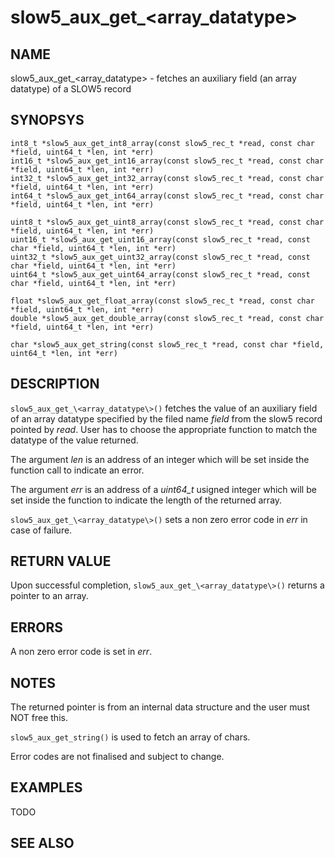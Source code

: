 # slow5_aux_get_\<array_datatype\>

## NAME

slow5_aux_get_\<array_datatype\> - fetches an auxiliary field (an array datatype) of a SLOW5 record

## SYNOPSYS

```
int8_t *slow5_aux_get_int8_array(const slow5_rec_t *read, const char *field, uint64_t *len, int *err)
int16_t *slow5_aux_get_int16_array(const slow5_rec_t *read, const char *field, uint64_t *len, int *err)
int32_t *slow5_aux_get_int32_array(const slow5_rec_t *read, const char *field, uint64_t *len, int *err)
int64_t *slow5_aux_get_int64_array(const slow5_rec_t *read, const char *field, uint64_t *len, int *err)

uint8_t *slow5_aux_get_uint8_array(const slow5_rec_t *read, const char *field, uint64_t *len, int *err)
uint16_t *slow5_aux_get_uint16_array(const slow5_rec_t *read, const char *field, uint64_t *len, int *err)
uint32_t *slow5_aux_get_uint32_array(const slow5_rec_t *read, const char *field, uint64_t *len, int *err)
uint64_t *slow5_aux_get_uint64_array(const slow5_rec_t *read, const char *field, uint64_t *len, int *err)

float *slow5_aux_get_float_array(const slow5_rec_t *read, const char *field, uint64_t *len, int *err)
double *slow5_aux_get_double_array(const slow5_rec_t *read, const char *field, uint64_t *len, int *err)

char *slow5_aux_get_string(const slow5_rec_t *read, const char *field, uint64_t *len, int *err)
```


## DESCRIPTION
`slow5_aux_get_\<array_datatype\>()` fetches the value of an auxiliary field of an array datatype specified by the filed name *field* from the slow5 record pointed by *read*. User has to choose the appropriate function to match the datatype of the value returned.

The argument *len* is an address of an integer which will be set inside the function call to indicate an error.

The argument *err* is an address of a *uint64_t* usigned integer which will be set inside the function to indicate the length of the returned array.

`slow5_aux_get_\<array_datatype\>()` sets a non zero error code in *err* in case of failure.

## RETURN VALUE

Upon successful completion, `slow5_aux_get_\<array_datatype\>()` returns a pointer to an array.

## ERRORS
A non zero error code is set in *err*.

## NOTES

The returned pointer is from an internal data structure and the user must NOT free this.

`slow5_aux_get_string()` is used to fetch an array of chars.



Error codes are not finalised and subject to change.


## EXAMPLES
TODO


## SEE ALSO
